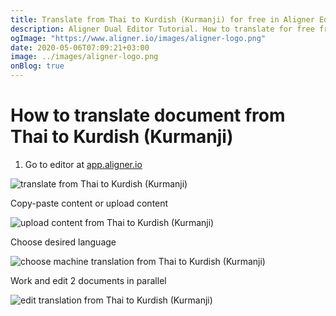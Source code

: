 ```yaml
---
title: Translate from Thai to Kurdish (Kurmanji) for free in Aligner Editor
description: Aligner Dual Editor Tutorial. How to translate for free from Thai to Kurdish (Kurmanji). Aligner is multilingual document management platform. 
ogImage: "https://www.aligner.io/images/aligner-logo.png"
date: 2020-05-06T07:09:21+03:00
image: ../images/aligner-logo.png
onBlog: true
---
```


# How to translate document from Thai to Kurdish (Kurmanji)

1. Go to editor at [app.aligner.io](https://app.aligner.io "Aligner App web page")

![translate from Thai to Kurdish (Kurmanji)](../aligner-blank-editor.png "translate from Thai to Kurdish (Kurmanji)")

Copy-paste content or upload content

![upload content from Thai to Kurdish (Kurmanji)](../aligner-uploaded-document.png "upload content from Thai to Kurdish (Kurmanji)")

Choose desired language

![choose machine translation from Thai to Kurdish (Kurmanji)](../aligner-language-dropdown.png "choose machine translation from Thai to Kurdish (Kurmanji)")

Work and edit 2 documents in parallel

![edit translation from Thai to Kurdish (Kurmanji)](../aligner-double-sitded-editor.png "edit translation from Thai to Kurdish (Kurmanji)")

